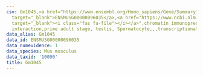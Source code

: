 ```yaml
---
csv: Gm1045,<a href="https://www.ensembl.org/Homo_sapiens/Gene/Summary?db=core;g=ENSMUSG00000096035"
  target="_blank">ENSMUSG00000096035</a>,<a href="https://www.ncbi.nlm.nih.gov/pubmed/25450459"
  target="_blank"><i class="fas fa-file"></i></a>",chromatin immunoprecipitation assay,direct
  interaction,prime adult stage, testis, Spermatocyte,,,transcriptional regulation,
data_alias: Gm1045
data_id: ENSMUSG00000096035
data_numevidence: 1
data_species: Mus musculus
data_taxid: '10090'
title: Gm1045
---
```

